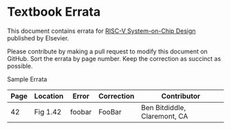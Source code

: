 # Textbook Errata

This document contains errata for [RISC-V System-on-Chip Design](https://www.amazon.com/RISC-V-Microprocessor-System-Chip-Design/dp/0323994989) published by Elsevier.

Please contribute by making a pull request to modify this document on GitHub.  Sort the errata by page number. Keep the correction as succinct as possible. 

Sample Errata

| Page | Location | Error | Correction  | Contributor |
| ---- | -------- | ----- | ----------- | ----------- |
| 42   | Fig 1.42 | foobar | FooBar | Ben Bitdiddle, Claremont, CA |
